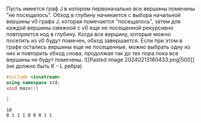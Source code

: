 Пусть имеется граф J в котором первоначально все вершины помечены "не посещалось". Обход в глубину начинается с выбора начальной вершины v0 графа J, которая помечается "посещалось", затем для каждой вершины смежной с v0 еще не посещенной рекурсивно повторяется код в глубину.
Когда все вершину, которые можно посетить из v0 будут помечен, обход завершается. Если при этом в графе остались вершины еще не посещенные, можно выбрать одну из них и повторить обход снова, продолжая так до тех пора пока все вершины не будут помечены.
![[Pasted image 20240213160433.png|500]]
(не должно быть K - L ребра)

```c++
#include <iosеtream>
using namespace std;
void main(){

}
```
```txt
10
0 1 1 1 0 0 0 1 1 

```